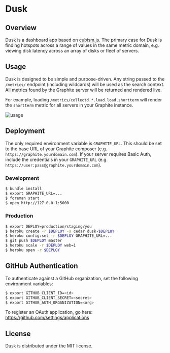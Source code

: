 # Dusk

## Overview

Dusk is a dashboard app based on [cubism.js](https://github.com/square/cubism). The primary case for Dusk is finding hotspots across a range of values in the same metric domain, e.g. viewing disk latency across an array of disks or fleet of servers.

## Usage

Dusk is designed to be simple and purpose-driven. Any string passed to the `/metrics/` endpoint (including wildcards) will be used as the search context. All metrics found by the Graphite server will be returned and rendered live.

For example, loading `/metrics/collectd.*.load.load.shortterm` will render the `shortterm` metric for all servers in your Graphite instance.

![usage](https://github.com/obfuscurity/dusk/raw/master/lib/dusk/public/img/screenshot-usage.png)

## Deployment

The only required environment variable is `GRAPHITE_URL`. This should be set to the base URL of your Graphite composer (e.g. `https://graphite.yourdomain.com`). If your server requires Basic Auth, include the credentials in your `GRAPHITE_URL` (e.g. `https://user:pass@graphite.yourdomain.com`).

### Development

```bash
$ bundle install
$ export GRAPHITE_URL=...
$ foreman start
$ open http://127.0.0.1:5000
```

### Production

```bash
$ export DEPLOY=production/staging/you
$ heroku create -r $DEPLOY -s cedar dusk-$DEPLOY
$ heroku config:set -r $DEPLOY GRAPHITE_URL=...
$ git push $DEPLOY master
$ heroku scale -r $DEPLOY web=1
$ heroku open -r $DEPLOY
```

## GitHub Authentication

To authenticate against a GitHub organization, set the following environment variables:

```bash
$ export GITHUB_CLIENT_ID=<id>
$ export GITHUB_CLIENT_SECRET=<secret>
$ export GITHUB_AUTH_ORGANIZATION=<org>
```

To register an OAuth application, go here: https://github.com/settings/applications

## License 

Dusk is distributed under the MIT license.

